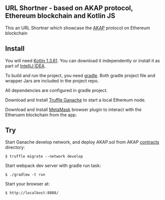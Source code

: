 ## URL Shortner - based on AKAP protocol, Ethereum blockchain and Kotlin JS

This an URL Shortner which showcase the [AKAP](akap.me) protocol on Ethereum blockchain

## Install

You will need [Kotlin 1.3.61](https://github.com/JetBrains/kotlin/releases/tag/v1.3.61). You can download it independently
or install it as part of [IntelliJ IDEA](https://www.jetbrains.com/idea/).

To build and run the project, you need [gradle](https://gradle.org/downloads). Both gradle project file and wrapper Jars
are included in the project repo.

All dependencies are configured in gradle project. 

Download and Install [Truffle Ganache](https://www.trufflesuite.com/ganache) to start a local Ethereum node.

Download and Install [MetaMask](https://www.metamask.io) browser plugin to interact with the Etheruem blockchain from the app.

## Try

Start Ganache develop network, and deploy AKAP.sol from AKAP [contracts](https://github.com/cfelde/AKAP/tree/master/contracts) directory:

    $ truffle migrate --network develop 

Start webpack dev server with gradle run task:

    $ ./gradlew -t run

Start your browser at:

    $ http://localbost:8808/

